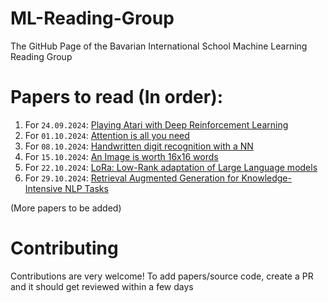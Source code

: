 # ML-Reading-Group
The GitHub Page of the Bavarian International School Machine Learning Reading Group

# Papers to read (In order):
1. For `24.09.2024`: [Playing Atari with Deep Reinforcement Learning](https://arxiv.org/pdf/1312.5602)
2. For `01.10.2024`: [Attention is all you need](https://arxiv.org/pdf/1706.03762)
3. For `08.10.2024`: [Handwritten digit recognition with a NN](https://proceedings.neurips.cc/paper/1989/file/53c3bce66e43be4f209556518c2fcb54-Paper.pdf)
4. For `15.10.2024`: [An Image is worth 16x16 words](https://arxiv.org/abs/2010.11929)
5. For `22.10.2024`: [LoRa: Low-Rank adaptation of Large Language models](https://arxiv.org/pdf/2106.09685)
6. For `29.10.2024`: [Retrieval Augmented Generation for Knowledge-Intensive NLP Tasks](https://arxiv.org/pdf/2005.11401)

(More papers to be added)

# Contributing
Contributions are very welcome!
To add papers/source code, create a PR and it should get reviewed within a few days
